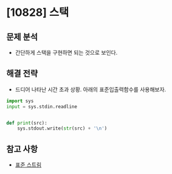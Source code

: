 # [10828] 스택

## 문제 분석

- 간단하게 스택을 구현하면 되는 것으로 보인다.

## 해결 전략

- 드디어 나타난 시간 초과 상황. 아래의 표준입출력함수를 사용해보자.

``` python
import sys
input = sys.stdin.readline


def print(src):
    sys.stdout.write(str(src) + '\n')
```

## 참고 사항

- [표준 스트림](https://ko.wikipedia.org/wiki/%ED%91%9C%EC%A4%80_%EC%8A%A4%ED%8A%B8%EB%A6%BC)